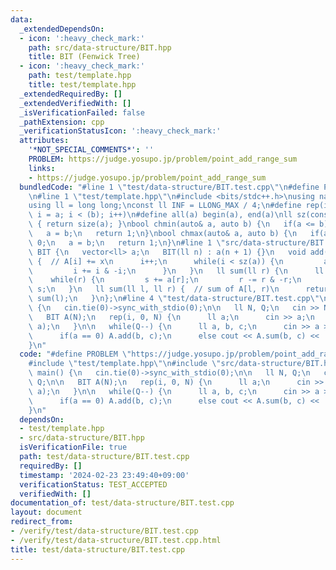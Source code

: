 ```yaml
---
data:
  _extendedDependsOn:
  - icon: ':heavy_check_mark:'
    path: src/data-structure/BIT.hpp
    title: BIT (Fenwick Tree)
  - icon: ':heavy_check_mark:'
    path: test/template.hpp
    title: test/template.hpp
  _extendedRequiredBy: []
  _extendedVerifiedWith: []
  _isVerificationFailed: false
  _pathExtension: cpp
  _verificationStatusIcon: ':heavy_check_mark:'
  attributes:
    '*NOT_SPECIAL_COMMENTS*': ''
    PROBLEM: https://judge.yosupo.jp/problem/point_add_range_sum
    links:
    - https://judge.yosupo.jp/problem/point_add_range_sum
  bundledCode: "#line 1 \"test/data-structure/BIT.test.cpp\"\n#define PROBLEM \"https://judge.yosupo.jp/problem/point_add_range_sum\"\
    \n#line 1 \"test/template.hpp\"\n#include <bits/stdc++.h>\nusing namespace std;\n\
    using ll = long long;\nconst ll INF = LLONG_MAX / 4;\n#define rep(i, a, b) for(ll\
    \ i = a; i < (b); i++)\n#define all(a) begin(a), end(a)\nll sz(const auto& a)\
    \ { return size(a); }\nbool chmin(auto& a, auto b) {\n   if(a <= b) return 0;\n\
    \   a = b;\n   return 1;\n}\nbool chmax(auto& a, auto b) {\n   if(a >= b) return\
    \ 0;\n   a = b;\n   return 1;\n}\n#line 1 \"src/data-structure/BIT.hpp\"\nstruct\
    \ BIT {\n   vector<ll> a;\n   BIT(ll n) : a(n + 1) {}\n   void add(ll i, ll x)\
    \ {  // A[i] += x\n      i++;\n      while(i < sz(a)) {\n         a[i] += x;\n\
    \         i += i & -i;\n      }\n   }\n   ll sum(ll r) {\n      ll s = 0;\n  \
    \    while(r) {\n         s += a[r];\n         r -= r & -r;\n      }\n      return\
    \ s;\n   }\n   ll sum(ll l, ll r) {  // sum of A[l, r)\n      return sum(r) -\
    \ sum(l);\n   }\n};\n#line 4 \"test/data-structure/BIT.test.cpp\"\n\nint main()\
    \ {\n   cin.tie(0)->sync_with_stdio(0);\n\n   ll N, Q;\n   cin >> N >> Q;\n\n\
    \   BIT A(N);\n   rep(i, 0, N) {\n      ll a;\n      cin >> a;\n      A.add(i,\
    \ a);\n   }\n\n   while(Q--) {\n      ll a, b, c;\n      cin >> a >> b >> c;\n\
    \      if(a == 0) A.add(b, c);\n      else cout << A.sum(b, c) << '\\n';\n   }\n\
    }\n"
  code: "#define PROBLEM \"https://judge.yosupo.jp/problem/point_add_range_sum\"\n\
    #include \"test/template.hpp\"\n#include \"src/data-structure/BIT.hpp\"\n\nint\
    \ main() {\n   cin.tie(0)->sync_with_stdio(0);\n\n   ll N, Q;\n   cin >> N >>\
    \ Q;\n\n   BIT A(N);\n   rep(i, 0, N) {\n      ll a;\n      cin >> a;\n      A.add(i,\
    \ a);\n   }\n\n   while(Q--) {\n      ll a, b, c;\n      cin >> a >> b >> c;\n\
    \      if(a == 0) A.add(b, c);\n      else cout << A.sum(b, c) << '\\n';\n   }\n\
    }\n"
  dependsOn:
  - test/template.hpp
  - src/data-structure/BIT.hpp
  isVerificationFile: true
  path: test/data-structure/BIT.test.cpp
  requiredBy: []
  timestamp: '2024-02-23 23:49:40+09:00'
  verificationStatus: TEST_ACCEPTED
  verifiedWith: []
documentation_of: test/data-structure/BIT.test.cpp
layout: document
redirect_from:
- /verify/test/data-structure/BIT.test.cpp
- /verify/test/data-structure/BIT.test.cpp.html
title: test/data-structure/BIT.test.cpp
---
```

